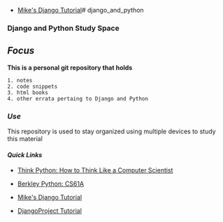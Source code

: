 + [Mike's Django Tutorial](https://www.mikesdjangotutorials.co.uk/ "\
Django Tutorial")# django_and_python
### **Django and Python Study Space**

##     _Focus_
**This is a personal git repository that holds**
    
    1. notes
    2. code snippets
    3. html books
    4. other errata pertaing to Django and Python

### _Use_
This repository is used to stay organized using multiple devices to study
this material

#### _Quick Links_

+ [Think Python: How to Think Like a Computer Scientist](http://greenteapress.com/thinkpython/html/index.html "Think Python")

+ [Berkley Python: CS61A](https://inst.eecs.berkeley.edu/~cs61a/su13/lab/lab00/lab00.php#6 "CS61A")

+ [Mike's Django Tutorial](https://www.mikesdjangotutorials.co.uk/ "Django Tutorial")

+ [DjangoProject Tutorial](https://docs.djangoproject.com/en/1.11/contents/ "\
DjangoProject Tutorial")
